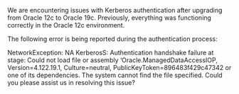 We are encountering issues with Kerberos authentication after upgrading from Oracle 12c to Oracle 19c. Previously, everything was functioning correctly in the Oracle 12c environment.

The following error is being reported during the authentication process:


NetworkException: NA KerberosS: Authentication handshake failure at stage: Could not load file or assembly ‘Oracle.ManagedDataAccessIOP, Version=4.122.19.1, Culture=neutral, PublicKeyToken=896483f429c47342 or one of its dependencies. The system cannot find the file specified.
Could you please assist us in resolving this issue?
